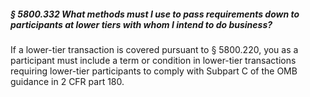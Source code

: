 ##### § 5800.332 What methods must I use to pass requirements down to participants at lower tiers with whom I intend to do business? #####

If a lower-tier transaction is covered pursuant to § 5800.220, you as a participant must include a term or condition in lower-tier transactions requiring lower-tier participants to comply with Subpart C of the OMB guidance in 2 CFR part 180.